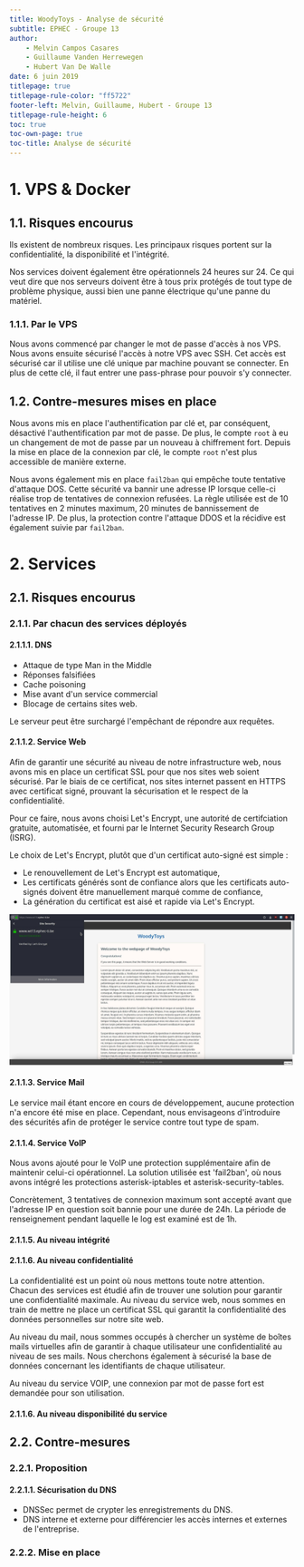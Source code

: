 ```yaml
---
title: WoodyToys - Analyse de sécurité
subtitle: EPHEC - Groupe 13
author: 
    - Melvin Campos Casares
    - Guillaume Vanden Herrewegen
    - Hubert Van De Walle
date: 6 juin 2019
titlepage: true
titlepage-rule-color: "ff5722"
footer-left: Melvin, Guillaume, Hubert - Groupe 13
titlepage-rule-height: 6
toc: true
toc-own-page: true
toc-title: Analyse de sécurité
---
```


# 1. VPS & Docker

## 1.1. Risques encourus

Ils existent de nombreux risques.
Les principaux risques portent sur la confidentialité, la disponibilité et l'intégrité.

Nos services doivent également être opérationnels 24 heures sur 24.
Ce qui veut dire que nos serveurs doivent être à tous prix protégés de tout type de problème physique, aussi bien une panne électrique qu'une panne du matériel.

### 1.1.1. Par le VPS

Nous avons commencé par changer le mot de passe d'accès à nos VPS.
Nous avons ensuite sécurisé l'accès à notre VPS avec SSH.
Cet accès est sécurisé car il utilise une clé unique par machine pouvant se connecter.
En plus de cette clé, il faut entrer une pass-phrase pour pouvoir s'y connecter.

## 1.2. Contre-mesures mises en place

Nous avons mis en place l'authentification par clé et, par conséquent, désactivé l'authentification par mot de passe.
De plus, le compte `root` à eu un changement de mot de passe par un nouveau à chiffrement fort.
Depuis la mise en place de la connexion par clé, le compte `root` n'est plus accessible de manière externe.

Nous avons également mis en place `fail2ban` qui empêche toute tentative d'attaque DOS.
Cette sécurité va bannir une adresse IP lorsque celle-ci réalise trop de tentatives de connexion refusées.
La règle utilisée est de 10 tentatives en 2 minutes maximum, 20 minutes de bannissement de l'adresse IP.
De plus, la protection contre l'attaque DDOS et la récidive est également suivie par `fail2ban`.

# 2. Services

## 2.1. Risques encourus

### 2.1.1. Par chacun des services déployés

#### 2.1.1.1. DNS

- Attaque de type Man in the Middle
- Réponses falsifiées
- Cache poisoning
- Mise avant d'un service commercial
- Blocage de certains sites web.

Le serveur peut être surchargé l'empêchant de répondre aux requêtes.

#### 2.1.1.2. Service Web

Afin de garantir une sécurité au niveau de notre infrastructure web, nous avons mis en place un certificat SSL pour que nos sites web soient sécurisé.
Par le biais de ce certificat, nos sites internet passent en HTTPS avec certificat signé, prouvant la sécurisation et le respect de la confidentialité.

Pour ce faire, nous avons choisi Let's Encrypt, une autorité de certifciation gratuite, automatisée, et fourni par le Internet Security Research Group (ISRG).

Le choix de Let's Encrypt, plutôt que d'un certificat auto-signé est simple :

- Le renouvellement de Let's Encrypt est automatique,
- Les certificats générés sont de confiance alors que les certificats auto-signés doivent être manuellement marqué comme de confiance,
- La génération du certificat est aisé et rapide via Let's Encrypt.

![Preuve de la mise en place du certificat Let's Encrypt et de son bon fonctionnement](https://github.com/melvinmajor/VPS-project/blob/master/wiki/https.png)

#### 2.1.1.3. Service Mail

Le service mail étant encore en cours de développement, aucune protection n'a encore été mise en place.
Cependant, nous envisageons d'introduire des sécurités afin de protéger le service contre tout type de spam.

#### 2.1.1.4. Service VoIP

Nous avons ajouté pour le VoIP une protection supplémentaire afin de maintenir celui-ci opérationnel.
La solution utilisée est 'fail2ban', où nous avons intégré les protections asterisk-iptables et asterisk-security-tables.

Concrètement, 3 tentatives de connexion maximum sont accepté avant que l'adresse IP en question soit bannie pour une durée de 24h.
La période de renseignement pendant laquelle le log est examiné est de 1h.

#### 2.1.1.5. Au niveau intégrité

#### 2.1.1.6. Au niveau confidentialité

La confidentialité est un point où nous mettons toute notre attention.
Chacun des services est étudié afin de trouver une solution pour garantir une confidentialité maximale.
Au niveau du service web, nous sommes en train de mettre ne place un certificat SSL qui garantit la confidentialité des données personnelles sur notre site web.

Au niveau du mail, nous sommes occupés à chercher un système de boîtes mails virtuelles afin de garantir à chaque utilisateur une confidentialité au niveau de ses mails.
Nous cherchons également à sécurisé la base de données concernant les identifiants de chaque utilisateur.

Au niveau du service VOIP, une connexion par mot de passe fort est demandée pour son utilisation.

#### 2.1.1.6. Au niveau disponibilité du service

## 2.2. Contre-mesures

### 2.2.1. Proposition

#### 2.2.1.1. Sécurisation du DNS

- DNSSec permet de crypter les enregistrements du DNS.
- DNS interne et externe pour différencier les accès internes et externes de l'entreprise.

### 2.2.2. Mise en place
